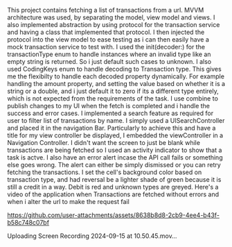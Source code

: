 This project contains fetching a list of transactions from a url. MVVM architecture was used, by separating the model, view model and views. 
I also implemented abstraction by using protocol for the transaction service and having a class that implemented that protocol. I then injected the protocol into the view model to ease testing as i can then easily have a mock transaction service to test with.
I used the init(decoder:) for the transactionType enum to handle instances where an invalid type like an empty string is returned. So i just default such cases to unknown.
I also used CodingKeys enum to handle decoding to Transaction type. This gives me the flexibilty to handle each decoded property dynamically. For example handling the amount property, and setting the value based on whether it is a string or a double, and i just default it to zero if its a different type entirely, which is not expected from the requirements of the task.
I use combine to publish changes to my UI when the fetch is completed and i handle the success and error cases.
I implemented a search feature as required for user to filter list of transactions by name. I simply used a UISearchController and placed it in the navigation Bar. Particularly to achieve this and have a title for my view controller be displayed, I embedded the viewController in a Navigation Controller.
I didn't want the screen to just be blank while transactions are being fetched so I used an activity indicator to show that a task is actve.
I also have an error alert incase the API call fails or something else goes wrong. The alert can either be simply dismissed or you can retry fetching the transactions.
I set the cell's background color based on transaction type, and had reversal be a lighter shade of green because it is still a credit in a way. Debit is red and unknown types are greyed.
Here's a video of the application when Transactions are fetched without errors and when i alter the url to make the request fail

https://github.com/user-attachments/assets/8638b8d8-2cb9-4ee4-b43f-b58c748c07bf

Uploading Screen Recording 2024-09-15 at 10.50.45.mov…




